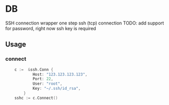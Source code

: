 # DB
SSH connection wrapper
one step ssh (tcp) connection
TODO: add support for password, right now ssh key is required

## Usage
### connect
```go
	c :=  &ssh.Conn {
            Host: "123.123.123.123",
            Port: 22,
            User: "root",
            Key: "~/.ssh/id_rsa",
        }
	sshc := c.Connect()
``` 